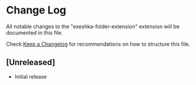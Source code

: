 # Change Log

All notable changes to the "exeshka-folder-extension" extension will be documented in this file.

Check [Keep a Changelog](http://keepachangelog.com/) for recommendations on how to structure this file.

## [Unreleased]

- Initial release